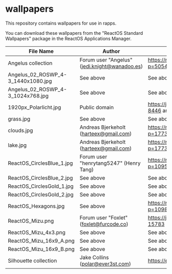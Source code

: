 # wallpapers

This repository contains wallpapers for use in rapps.

You can download these wallpapers from the "ReactOS Standard Wallpapers" package in the ReactOS Applications Manager.

|File Name                          | Author                                        | Origin                                                     |
|-----------------------------------|-----------------------------------------------|------------------------------------------------------------|
|Angelus collection                 | Forum user "Angelus" (jedi.knight@wanadoo.es) | https://reactos.org/forum/viewtopic.php?p=50543#p50543     |
|Angelus_02_ROSWP_4-3_1440x1080.jpg | See above                                     | See above                                                  |
|Angelus_02_ROSWP_4-3_1024x768.jpg  | See above                                     | See above                                                  |
|1920px_Polarlicht.jpg              | Public domain                                 | https://jira.reactos.org/browse/CORE-8446 and links inside |
|grass.jpg                          | See above                                     | See above                                                  |
|clouds.jpg                         | Andreas Bjerkeholt (harteex@gmail.com)        | https://reactos.org/forum/viewtopic.php?p=17732#p17732     |
|lake.jpg                           | Andreas Bjerkeholt (harteex@gmail.com)        | https://reactos.org/forum/viewtopic.php?p=17732#p17732     |
|ReactOS_CirclesBlue_1.jpg          | Forum user "henrytang5247" (Henry Tang)       | https://reactos.org/forum/viewtopic.php?p=109529#p109529   |
|ReactOS_CirclesBlue_2.jpg          | See above                                     | See above                                                  |
|ReactOS_CirclesGold_1.jpg          | See above                                     | See above                                                  |
|ReactOS_CirclesGold_2.jpg          | See above                                     | See above                                                  |
|ReactOS_Hexagons.jpg               | See above                                     | https://reactos.org/forum/viewtopic.php?p=109866#p109866   |
|ReactOS_Mizu.png                   | Forum user "Foxlet" (foxlet@furcode.co)       | https://jira.reactos.org/browse/CORE-15783                 |
|ReactOS_Mizu_4x3.png               | See above                                     | See above                                                  |
|ReactOS_Mizu_16x9_A.png            | See above                                     | See above                                                  |
|ReactOS_Mizu_16x9_B.png            | See above                                     | See above                                                  |
|Silhouette collection              | Jake Collins (polar@ever3st.com)              | https://ever3st.com/Graphics/Loot/                         |
